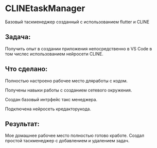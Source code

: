 # CLINEtaskManager
Базовый таскменеджер созданный с использованием flutter и CLINE
## Задача:

Получить опыт в создании приложения непосредственно в VS Code в том числес использованием нейросети CLINE.

## Что сделано:

Полностью настроено рабочее место дляработы с кодом.

Получены  навыки работы с  созданием сетевого окружения.

Создан базовый интрфейс такс менеджера.

Подключена  нейросеть кредакторукода.

## Результат:

Мое  домашнее рабочее  место полностью готово кработе. Создал  простой таскменеджер с добавлением и удалением задач.

